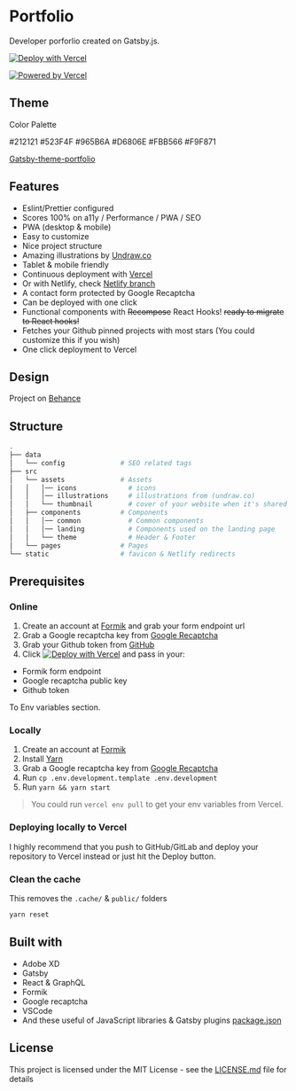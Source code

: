 # Portfolio

Developer porforlio created on Gatsby.js.

[![Deploy with Vercel](https://vercel.co/button)](https://vercel.com/import/settings?s=https%3A%2F%2Fgithub.com%2Fsmakosh%2Fgatsby-portfolio-dev&c=1&env=GATSBY_PORTFOLIO_GITHUB_TOKEN%2CGATSBY_PORTFOLIO_FORMIK_ENDPOINT%2CGATSBY_PORTFOLIO_RECAPTCHA_KEY&envDescription=Required%20to%20fetch%20your%20repositories%20from%20GitHub&envLink=https://github.com/smakosh/gatsby-portfolio-dev&framework=nextjs)

[![Powered by Vercel](./powered-by-vercel.svg)](https://vercel.co?utm_source=smakosh)

## Theme
Color Palette

#212121
#523F4F
#965B6A
#D6806E
#FBB566
#F9F871


[Gatsby-theme-portfolio](https://github.com/smakosh/gatsby-theme-portfolio)

## Features

- Eslint/Prettier configured
- Scores 100% on a11y / Performance / PWA / SEO
- PWA (desktop & mobile)
- Easy to customize
- Nice project structure
- Amazing illustrations by [Undraw.co](https://undraw.co)
- Tablet & mobile friendly
- Continuous deployment with [Vercel](https://vercel.co/?utm_source=smakosh)
- Or with Netlify, check [Netlify branch](https://github.com/smakosh/gatsby-portfolio-dev/tree/netlify)
- A contact form protected by Google Recaptcha
- Can be deployed with one click
- Functional components with ~~Recompose~~ React Hooks! ~~ready to migrate to React hooks!~~
- Fetches your Github pinned projects with most stars (You could customize this if you wish)
- One click deployment to Vercel

## Design

Project on [Behance](https://www.behance.net/gallery/74172961/Free-Gatsby-portfolio-for-developers)

## Structure

```bash
.
├── data
│   └── config              # SEO related tags
├── src
│   └── assets              # Assets
│   │   │── icons             # icons
│   │   │── illustrations     # illustrations from (undraw.co)
│   │   └── thumbnail         # cover of your website when it's shared to social media
│   ├── components          # Components
│   │   │── common            # Common components
│   │   │── landing           # Components used on the landing page
│   │   └── theme             # Header & Footer
│   └── pages               # Pages
└── static                  # favicon & Netlify redirects
```

## Prerequisites

### Online

1. Create an account at [Formik](https://formik.com/?utm_source=smakosh) and grab your form endpoint url
2. Grab a Google recaptcha key from [Google Recaptcha](https://www.google.com/recaptcha/admin)
3. Grab your Github token from [GitHub](https://github.com/settings/tokens/new?scopes=repo&description=portfolio-dev)
4. Click [![Deploy with Vercel](https://zeit.co/button)](https://vercel.com/import/settings?s=https%3A%2F%2Fgithub.com%2Fsmakosh%2Fgatsby-portfolio-dev&c=1&env=GATSBY_PORTFOLIO_GITHUB_TOKEN%2CGATSBY_PORTFOLIO_FORMIK_ENDPOINT%2CGATSBY_PORTFOLIO_RECAPTCHA_KEY&envDescription=Required%20to%20fetch%20your%20repositories%20from%20GitHub&envLink=https://github.com/smakosh/gatsby-portfolio-dev&framework=nextjs) and pass in your:
  
  - Formik form endpoint
  - Google recaptcha public key
  - Github token

To Env variables section.

### Locally

1. Create an account at [Formik](https://formik.com/?utm_source=smakosh)
2. Install [Yarn](https://yarnpkg.com/en/)
3. Grab a Google recaptcha key from [Google Recaptcha](https://www.google.com/recaptcha/admin)
4. Run `cp .env.development.template .env.development`
5. Run `yarn && yarn start`

> You could run `vercel env pull` to get your env variables from Vercel.

### Deploying locally to Vercel

I highly recommend that you push to GitHub/GitLab and deploy your repository to Vercel instead or just hit the Deploy button.

### Clean the cache

This removes the `.cache/` & `public/` folders

```bash
yarn reset
```

## Built with

- Adobe XD
- Gatsby
- React & GraphQL
- Formik
- Google recaptcha
- VSCode
- And these useful of JavaScript libraries & Gatsby plugins [package.json](package.json)

## License

This project is licensed under the MIT License - see the [LICENSE.md](LICENSE.md) file for details